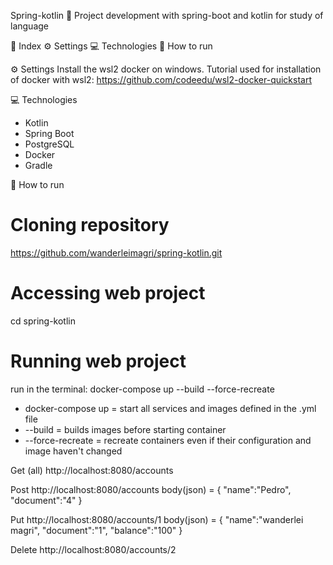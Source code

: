 Spring-kotlin :book:
Project development with spring-boot and kotlin for study of language 

📌 Index
⚙ Settings
💻 Technologies
🚀 How to run

⚙ Settings
Install the wsl2 docker on windows.
Tutorial used for installation of docker with wsl2: https://github.com/codeedu/wsl2-docker-quickstart

💻 Technologies
- Kotlin
- Spring Boot
- PostgreSQL
- Docker  
- Gradle
      
🚀 How to run
  # Cloning repository
  https://github.com/wanderleimagri/spring-kotlin.git

  # Accessing web project
  cd spring-kotlin
  
  # Running web project
  run in the terminal: docker-compose up --build --force-recreate
  * docker-compose up = start all services and images defined in the .yml file
  * --build = builds images before starting container
  * --force-recreate = recreate containers even if their configuration and image haven't changed
  
  Get (all)
  http://localhost:8080/accounts
  
  Post
  http://localhost:8080/accounts
    body(json) = {
       "name":"Pedro",
       "document":"4"
    }
  
  Put
  http://localhost:8080/accounts/1
      body(json) = {
        "name":"wanderlei magri",
        "document":"1",
        "balance":"100"
      }
      
  Delete
  http://localhost:8080/accounts/2
  

